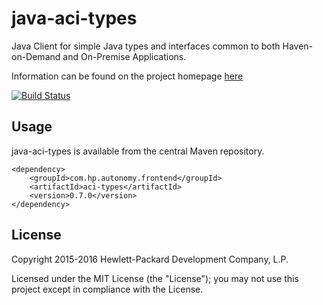 # java-aci-types

Java Client for simple Java types and interfaces common to both Haven-on-Demand and On-Premise Applications.

Information can be found on the project homepage [here](http://hpautonomy.github.io/java-aci-types)

[![Build Status](https://travis-ci.org/hpautonomy/java-aci-types.svg?branch=master)](https://travis-ci.org/hpautonomy/java-aci-types)

## Usage

java-aci-types is available from the central Maven repository.

    <dependency>
        <groupId>com.hp.autonomy.frontend</groupId>
        <artifactId>aci-types</artifactId>
        <version>0.7.0</version>
    </dependency>

## License
Copyright 2015-2016 Hewlett-Packard Development Company, L.P.

Licensed under the MIT License (the "License"); you may not use this project except in compliance with the License.
